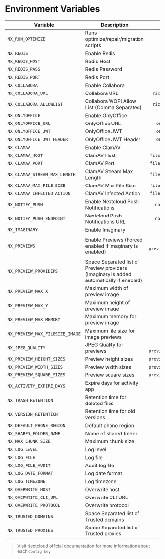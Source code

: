 # Environment Variables

| Variable                        | Description                                                                             |            App(s)             |                                           Config Key(s)                                            |              Default               |                  Example                   |
| ------------------------------- | --------------------------------------------------------------------------------------- | :---------------------------: | :------------------------------------------------------------------------------------------------: | :--------------------------------: | :----------------------------------------: |
| `NX_RUN_OPTIMIZE`               | Runs optimize/repair/migration scripts                                                  |                               |                                                                                                    |               `true`               |                  `false`                   |
| `NX_REDIS`                      | Enable Redis                                                                            |                               |                                                                                                    |               `true`               |                  `false`                   |
| `NX_REDIS_HOST`                 | Redis Host                                                                              |           `system`            |                                            `redis:host`                                            |                `""`                |               `redis.local`                |
| `NX_REDIS_PASS`                 | Redis Password                                                                          |           `system`            |                                          `redis:password`                                          |                `""`                |                `my-secret`                 |
| `NX_REDIS_PORT`                 | Redis Port                                                                              |           `system`            |                                            `redis:port`                                            |               `6379`               |                   `1234`                   |
| `NX_COLLABORA`                  | Enable Collabora                                                                        |                               |                                                                                                    |              `false`               |                   `true`                   |
| `NX_COLLABORA_URL`              | Collabora URL                                                                           |        `richdocuments`        |                                   `wopi_url` \ `public_wopi_url`                                   |                `""`                |      `https://collabora.example.com`       |
| `NX_COLLABORA_ALLOWLIST`        | Collabora WOPI Allow List (Comma Separated)                                             |        `richdocuments`        |                                          `wopi_allowlist`                                          |                `""`                |        `172.16.0.0/12,10.0.0.0/12`         |
| `NX_ONLYOFFICE`                 | Enable OnlyOffice                                                                       |                               |                                                                                                    |              `false`               |                   `true`                   |
| `NX_ONLYOFFICE_URL`             | OnlyOffice URL                                                                          |         `onlyoffice`          |                                        `DocumentServerUrl`                                         |                `""`                |      `https://onlyoffice.example.com`      |
| `NX_ONLYOFFICE_JWT`             | OnlyOffice JWT                                                                          |         `onlyoffice`          |                                            `jwt_secret`                                            |                `""`                |       `random_string_of_characters`        |
| `NX_ONLYOFFICE_JWT_HEADER`      | OnlyOffice JWT Header                                                                   |         `onlyoffice`          |                                            `jwt_header`                                            |                `""`                |              `Authorization`               |
| `NX_CLAMAV`                     | Enable ClamAV                                                                           |                               |                                                                                                    |              `false`               |                   `true`                   |
| `NX_CLAMAV_HOST`                | ClamAV Host                                                                             |       `files_antivirus`       |                                             `av_host`                                              |                `""`                |               `clamav.local`               |
| `NX_CLAMAV_PORT`                | ClamAV Port                                                                             |       `files_antivirus`       |                                             `av_port`                                              |                `""`                |                   `3310`                   |
| `NX_CLAMAV_STREAM_MAX_LENGTH`   | ClamAV Stream Max Length                                                                |       `files_antivirus`       |                                       `av_stream_max_length`                                       |             `26214400`             |                 `1048576`                  |
| `NX_CLAMAV_MAX_FILE_SIZE`       | ClamAV Max File Size                                                                    |       `files_antivirus`       |                                         `av_max_file_size`                                         |                `-1`                |                 `1048576`                  |
| `NX_CLAMAV_INFECTED_ACTION`     | ClamAV Infected Action                                                                  |       `files_antivirus`       |                                        `av_infected_action`                                        |             `only_log`             |                  `delete`                  |
| `NX_NOTIFY_PUSH`                | Enable Nextcloud Push Notifications                                                     |         `notify_push`         |                                      See `NX_NOTIFY_PUSH_URL`                                      |               `true`               |                  `false`                   |
| `NX_NOTIFY_PUSH_ENDPOINT`       | Nextcloud Push Notifications URL                                                        |         `notify_push`         |                                          `base_endpoint`                                           |                `""`                |      `https://cloud.example.com/push`      |
| `NX_IMAGINARY`                  | Enable Imaginary                                                                        |           `system`            |                                      `preview_imaginary_url`                                       |               `true`               |                  `false`                   |
| `NX_PREVIEWS`                   | Enable Previews (Forced enabled if Imaginary is enabled)                                | `system` / `previewgenerator` | `system:enable_previews`, `system:enablePreviewProviders` and see `NX_PREVIEW_`, `NX_JPEG_QUALITY` |               `true`               |                  `false`                   |
| `NX_PREVIEW_PROVIDERS`          | Space Separated list of Preview providers (Imaginary is added automatically if enabled) |           `system`            |                                     `enabledPreviewProviders`                                      |                `""`                |               `JPEG PNG BPM`               |
| `NX_PREVIEW_MAX_X`              | Maximum width of preview image                                                          |           `system`            |                                          `preview_max_x`                                           |               `2048`               |                   `1024`                   |
| `NX_PREVIEW_MAX_Y`              | Maximum height of preview image                                                         |           `system`            |                                          `preview_max_y`                                           |               `2048`               |                   `1024`                   |
| `NX_PREVIEW_MAX_MEMORY`         | Maximum memory for preview image                                                        |           `system`            |                                        `preview_max_memory`                                        |               `1024`               |                   `512`                    |
| `NX_PREVIEW_MAX_FILESIZE_IMAGE` | Maximum file size for image previews                                                    |           `system`            |                                    `preview_max_filesize_image`                                    |                `50`                |                    `25`                    |
| `NX_JPEG_QUALITY`               | JPEG Quality for previews                                                               | `system` / `previewgenerator` |                           `system:jpeg_quality` / `preview:jpeg_quality`                           |                `60`                |                    `80`                    |
| `NX_PREVIEW_HEIGHT_SIZES`       | Preview height sizes                                                                    |      `previewgenerator`       |                                           `heightSizes`                                            |               `256`                |                   `512`                    |
| `NX_PREVIEW_WIDTH_SIZES`        | Preview width sizes                                                                     |      `previewgenerator`       |                                            `widthSizes`                                            |             `256 384`              |                 `512 1024`                 |
| `NX_PREVIEW_SQUARE_SIZES`       | Preview square sizes                                                                    |      `previewgenerator`       |                                           `squareSizes`                                            |              `32 256`              |                  `64 512`                  |
| `NX_ACTIVITY_EXPIRE_DAYS`       | Expire days for activity app                                                            |           `system`            |                                       `activity_expire_days`                                       |                `90`                |                    `60`                    |
| `NX_TRASH_RETENTION`            | Retention time for deleted files                                                        |           `system`            |                                  `trashbin_retention_obligation`                                   |               `auto`               |                  `30,60`                   |
| `NX_VERSION_RETENTION`          | Retention time for old versions                                                         |           `system`            |                                  `versions_retention_obligation`                                   |               `auto`               |                  `30,60`                   |
| `NX_DEFAULT_PHONE_REGION`       | Default phone region                                                                    |           `system`            |                                       `default_phone_region`                                       |                `GR`                |                    `US`                    |
| `NX_SHARED_FOLDER_NAME`         | Name of shared folder                                                                   |           `system`            |                                        `share_folder_name`                                         |              `Shared`              |                  `Common`                  |
| `NX_MAX_CHUNK_SIZE`             | Maximum chunk size                                                                      |            `files`            |                                          `max_chunk_size`                                          |             `10485760`             |                `104857600`                 |
| `NX_LOG_LEVEL`                  | Log level                                                                               |           `system`            |                                             `loglevel`                                             |                `2`                 |                    `0`                     |
| `NX_LOG_FILE`                   | Log file                                                                                |           `system`            |                                             `logfile`                                              | `/var/www/html/data/nextcloud.log` |           `/logs/nextcloud.log`            |
| `NX_LOG_FILE_AUDIT`             | Audit log file                                                                          |           `system`            |                                           `logfile_file`                                           |   `/var/www/html/data/audit.log`   |             `/logs/audit.log`              |
| `NX_LOG_DATE_FORMAT`            | Log date format                                                                         |           `system`            |                                          `logdateformat`                                           |           `d/m/Y H:i:s`            |              `D d/m/Y H:i:s`               |
| `NX_LOG_TIMEZONE`               | Log timezone                                                                            |           `system`            |                                           `logtimezone`                                            |               `$TZ`                |              `Europe/Athens`               |
| `NX_OVERWRITE_HOST`             | Overwrite host                                                                          |           `system`            |                                          `overwritehost`                                           |                `""`                |            `cloud.example.com`             |
| `NX_OVERWRITE_CLI_URL`          | Overwrite CLI URL                                                                       |           `system`            |                                        `overwrite.cli.url`                                         |                `""`                |        `https://cloud.example.com`         |
| `NX_OVERWRITE_PROTOCOL`         | Overwrite protocol                                                                      |           `system`            |                                        `overwriteprotocol`                                         |                `""`                |                  `https`                   |
| `NX_TRUSTED_DOMAINS`            | Space Separated list of Trusted domains                                                 |           `system`            |                                         `trusted_domains`                                          |                `""`                |       `localhost cloud.example.com`        |
| `NX_TRUSTED_PROXIES`            | Space Separated list of Trusted proxies                                                 |           `system`            |                                         `trusted_proxies`                                          |                `""`                | `10.0.0.0/8 172.16.0.0./12 192.168.0.0/16` |

> Visit Nextcloud official documentation for more information about each `Config key`
